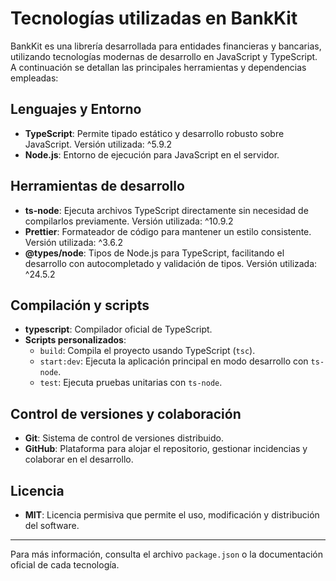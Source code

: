 # Tecnologías utilizadas en BankKit

BankKit es una librería desarrollada para entidades financieras y bancarias, utilizando tecnologías modernas de desarrollo en JavaScript y TypeScript. A continuación se detallan las principales herramientas y dependencias empleadas:

## Lenguajes y Entorno

- **TypeScript**: Permite tipado estático y desarrollo robusto sobre JavaScript. Versión utilizada: ^5.9.2
- **Node.js**: Entorno de ejecución para JavaScript en el servidor.

## Herramientas de desarrollo

- **ts-node**: Ejecuta archivos TypeScript directamente sin necesidad de compilarlos previamente. Versión utilizada: ^10.9.2
- **Prettier**: Formateador de código para mantener un estilo consistente. Versión utilizada: ^3.6.2
- **@types/node**: Tipos de Node.js para TypeScript, facilitando el desarrollo con autocompletado y validación de tipos. Versión utilizada: ^24.5.2

## Compilación y scripts

- **typescript**: Compilador oficial de TypeScript.
- **Scripts personalizados**:
    - `build`: Compila el proyecto usando TypeScript (`tsc`).
    - `start:dev`: Ejecuta la aplicación principal en modo desarrollo con `ts-node`.
    - `test`: Ejecuta pruebas unitarias con `ts-node`.

## Control de versiones y colaboración

- **Git**: Sistema de control de versiones distribuido.
- **GitHub**: Plataforma para alojar el repositorio, gestionar incidencias y colaborar en el desarrollo.

## Licencia

- **MIT**: Licencia permisiva que permite el uso, modificación y distribución del software.

---

Para más información, consulta el archivo `package.json` o la documentación oficial de cada tecnología.
